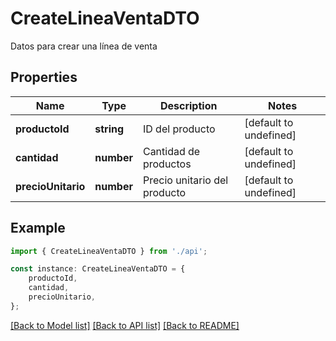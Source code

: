 # CreateLineaVentaDTO

Datos para crear una línea de venta

## Properties

Name | Type | Description | Notes
------------ | ------------- | ------------- | -------------
**productoId** | **string** | ID del producto | [default to undefined]
**cantidad** | **number** | Cantidad de productos | [default to undefined]
**precioUnitario** | **number** | Precio unitario del producto | [default to undefined]

## Example

```typescript
import { CreateLineaVentaDTO } from './api';

const instance: CreateLineaVentaDTO = {
    productoId,
    cantidad,
    precioUnitario,
};
```

[[Back to Model list]](../README.md#documentation-for-models) [[Back to API list]](../README.md#documentation-for-api-endpoints) [[Back to README]](../README.md)
